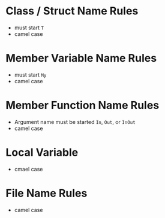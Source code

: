 # Class / Struct Name Rules
- must start `T`
- camel case

# Member Variable Name Rules
- must start `My`
- camel case

# Member Function Name Rules
- Argument name must be started `In`, `Out`, or `InOut`
- camel case

# Local Variable
- cmael case

# File Name Rules
- camel case
